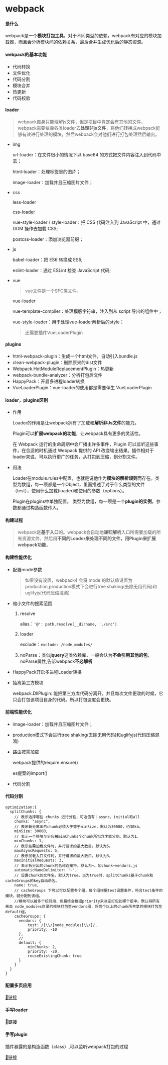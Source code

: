# webpack
#### 是什么
webpack是一个**模块打包工具**。对于不同类型的依赖，webpack有对应的模块加载器，而且会分析模块间的依赖关系，最后合并生成优化后的静态资源。
#### webpack的基本功能
- 代码转换
- 文件优化
- 代码分割
- 模块合并
- 热更新
- 代码校验
#### loader
>webpack自身只能理解js文件，但是项目中肯定会有其他的文件，webpack需要依靠各类loader去**处理非js文件**，将他们转换成webpack能够有效进行处理的模块，然后webpack会对他们进行打包处理然后输出。
- img
  
  url-loader：在文件很小的情况下以 base64 的方式把文件内容注入到代码中去；
  
  html-loader：处理标签里的图片；
  
  image-loader：加载并且压缩图片文件；
- css
  
  less-loader
  
  css-loader
  
  vue-style-loader / style-loader：把 CSS 代码注入到 JavaScript 中，通过 DOM 操作去加载 CSS;  
  
  postcss-loader：添加浏览器前缀；
- js
  
  babel-loader：把 ES6 转换成 ES5;
  
  eslint-loader：通过 ESLint 检查 JavaScript 代码;
- vue
  >vue文件是一个SFC类文件。

  vue-loader
  
  vue-template-compiler：处理模版字符串，注入到从 script 导出的组件中；
  
  vue-style-loader：用于处理vue-loader解析后的style；
  >还需要插件VueLoaderPlugin
#### plugins
- html-webpack-plugin：生成一个html文件，自动引入bundle.js
- clean-webpack-plugin：删除原来的dist文件
- Webpack.HotModuleReplacementPlugin：热更新
- webpack-bundle-analyzer：分析打包后文件
- HappyPack：开启多进程loader转换
- VueLoaderPlugin：vue-loader的使用都是需要伴生 VueLoaderPlugin
#### loader，plugins区别
- 作用
  
  Loader的作用是让webpack拥有了加载和**解析非Js文件**的能力。
 
  Plugin可以**扩展webpack的功能**，让webpack具有更多的灵活性。
  
  在 Webpack 运行的生命周期中会广播出许多事件，Plugin 可以监听这些事件，在合适的时机通过 Webpack 提供的 API 改变输出结果。插件相对于loader来说，可以执行更广的任务，从打包到压缩，到分割文件。
- 用法
  
  Loader在module.rules中配置，也就是说他作为**模块的解析规则**而存在。类型为数组，每一项都是一个Object，里面描述了对于什么类型的文件（test），使用什么加载(loader)和使用的参数（options）。
  
  Plugin在plugins中单独配置。 类型为数组，每一项是一个**plugin的实例**，参数都通过构造函数传入。
#### 构建过程
>webpack是**基于入口**的。webpack会自动地**递归解析**入口所需要加载的所有资源文件，然后用**不同的Loader来处理不同的文件，用Plugin来扩展webpack功能**。  
#### 构建性能优化
- 配置mode参数
  >如果没有设置，webpack4 会将 mode 的默认值设置为 production,production模式下会进行tree shaking(去除无用代码)和uglifyjs(代码压缩混淆)
- 缩小文件的搜索范围
  1. resolve 
     
     alias：`'@': path.resolve(__dirname, './src')`
     
  2. loader
     
     exclude：`exclude: /node_modules/`
  3. noParse：类似**jquery**这类依赖库，一般会认为**不会引用其他的包**，noParse属性,告诉webpack**不必解析**
- HappyPack开启多进程Loader转换
- 抽离第三方模块
  
  webpack.DllPlugin: 能把第三方库代码分离开，并且每次文件更改的时候，它只会打包该项目自身的代码。所以打包速度会更快。
#### 前端性能优化
- image-loader：加载并且压缩图片文件；
- production模式下会进行tree shaking(去除无用代码)和uglifyjs(代码压缩混淆)
- 路由按需加载
  
  webpack提供的require.ensure()
  
  es提案的import()
- 代码分割
#### 代码分割
```
optimization:{
  splitChunks: {
    // 表示选择哪些 chunks 进行分割，可选值有：async，initial和all
    chunks: "async",
    // 表示新分离出的chunk必须大于等于minSize，默认为30000，约30kb。
    minSize: 30000,
    // 表示一个模块至少应被minChunks个chunk所包含才能分割。默认为1。
    minChunks: 1,
    // 表示按需加载文件时，并行请求的最大数目。默认为5。
    maxAsyncRequests: 5,
    // 表示加载入口文件时，并行请求的最大数目。默认为3。
    maxInitialRequests: 3,
    // 表示拆分出的chunk的名称连接符。默认为~。如chunk~vendors.js
    automaticNameDelimiter: '~',
    // 设置chunk的文件名。默认为true。当为true时，splitChunks基于chunk和cacheGroups的key自动命名。
    name: true,
    // cacheGroups 下可以可以配置多个组，每个组根据test设置条件，符合test条件的模块，就分配到该组。
    //模块可以被多个组引用，但最终会根据priority来决定打包到哪个组中。默认将所有来自 node_modules目录的模块打包至vendors组，将两个以上的chunk所共享的模块打包至default组。
    cacheGroups: {
      vendors: {
          test: /[\\/]node_modules[\\/]/,
          priority: -10
      },
      // 
      default: {
          minChunks: 2,
          priority: -20,
          reuseExistingChunk: true
      }
    }
  }
}
```
#### 配置多页应用
[🔗链接](https://www.imooc.com/article/23643)
#### 手写loader
[🔗链接](https://juejin.im/post/5e532b116fb9a07ce152c31a#heading-13)
#### 手写plugin
插件暴露的是构造函数（class）,可以监听webpack打包的过程

[🔗链接](https://juejin.im/post/5e532b116fb9a07ce152c31a#heading-21)





